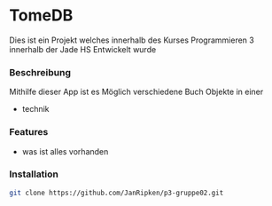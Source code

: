 # TomeDB
Dies ist ein Projekt welches innerhalb des Kurses Programmieren 3 innerhalb der Jade HS Entwickelt wurde

### Beschreibung
Mithilfe dieser App ist es Möglich verschiedene Buch Objekte in einer 
- technik

### Features
- was ist alles vorhanden
### Installation





``` bash
git clone https://github.com/JanRipken/p3-gruppe02.git
```


